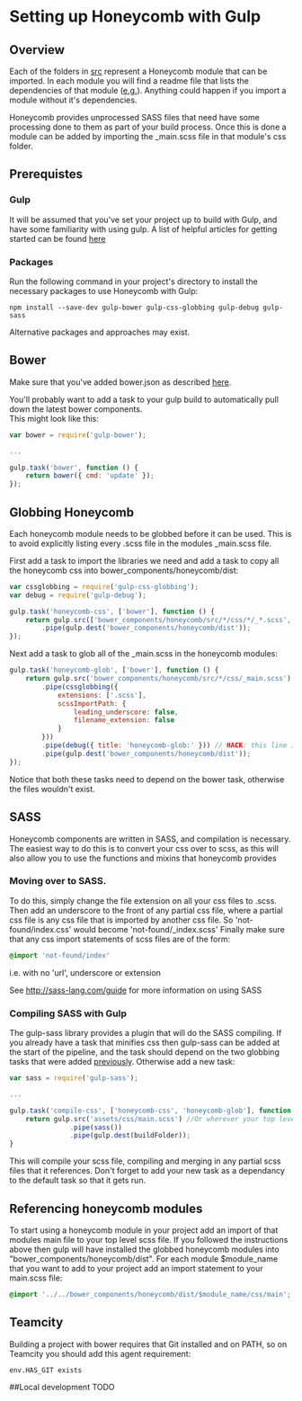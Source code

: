 # Setting up Honeycomb with Gulp
## Overview
Each of the folders in [src](src) represent a Honeycomb module that can be imported.
In each module you will find a readme file that lists the dependencies of that module ([e.g.](src/base/README)).  Anything could happen if you import a module without it's dependencies.

Honeycomb provides unprocessed SASS files that need have some processing done to them as part of your build process.
Once this is done a module can be added by importing the _main.scss file in that module's css folder.

## Prerequistes
### Gulp
It will be assumed that you've set your project up to build with Gulp, and have some familiarity with using gulp.  A list of helpful articles for getting started can be found [here](https://github.com/gulpjs/gulp/blob/master/docs/README.md#articles) 

### Packages
Run the following command in your project's directory to install the necessary packages to use Honeycomb with Gulp:

```
npm install --save-dev gulp-bower gulp-css-globbing gulp-debug gulp-sass
```

Alternative packages and approaches may exist.

## Bower
Make sure that you've added bower.json as described [here](README.md#getting-honeycomb-into-your-project).

You'll probably want to add a task to your gulp build to automatically pull down the latest bower components.  
This might look like this:
```JavaScript
var bower = require('gulp-bower');

...

gulp.task('bower', function () {
    return bower({ cmd: 'update' });
});
```

## Globbing Honeycomb
Each honeycomb module needs to be globbed before it can be used.  This is to avoid explicitly listing every .scss file in the modules _main.scss file.

First add a task to import the libraries we need and add a task to copy all the honeycomb css into bower_components/honeycomb/dist:
```JavaScript
var cssglobbing = require('gulp-css-globbing');
var debug = require('gulp-debug');

gulp.task('honeycomb-css', ['bower'], function () {
    return gulp.src(['bower_components/honeycomb/src/*/css/*/_*.scss', 'bower_components/honeycomb/src/*/vendor/**/*.scss'])
        .pipe(gulp.dest('bower_components/honeycomb/dist'));
});
```

Next add a task to glob all of the _main.scss in the honeycomb modules:
```JavaScript
gulp.task('honeycomb-glob', ['bower'], function () {
    return gulp.src('bower_components/honeycomb/src/*/css/_main.scss')
        .pipe(cssglobbing({
            extensions: ['.scss'],
            scssImportPath: {
                leading_underscore: false,
                filename_extension: false
            }
        }))
        .pipe(debug({ title: 'honeycomb-glob:' })) // HACK: this line is needed otherwise not all of the files get copied :@
        .pipe(gulp.dest('bower_components/honeycomb/dist'));
});
```
Notice that both these tasks need to depend on the bower task, otherwise the files wouldn't exist.

## SASS
Honeycomb components are written in SASS, and compilation is necessary.
The easiest way to do this is to convert your css over to scss, as this will also allow you to use the functions and mixins that honeycomb provides
### Moving over to SASS.
To do this, simply change the file extension on all your css files to .scss.  
Then add an underscore to the front of any partial css file, where a partial css file is any css file that is imported by another css file. So 'not-found/index.css' would become 'not-found/_index.scss'
Finally make sure that any css import statements of scss files are of the form:
```css
@import 'not-found/index'
```
i.e. with no 'url', underscore or extension

See http://sass-lang.com/guide for more information on using SASS

### Compiling SASS with Gulp
The gulp-sass library provides a plugin that will do the SASS compiling.
If you already have a task that minifies css then gulp-sass can be added at the start of the pipeline, and the task should depend on the two globbing tasks that were added [previously](#globbing-honeycomb).
Otherwise add a new task:

```JavaScript
var sass = require('gulp-sass');

...

gulp.task('compile-css', ['honeycomb-css', 'honeycomb-glob'], function () {
    return gulp.src('assets/css/main.scss') //Or wherever your top level scss file is
               .pipe(sass())
               .pipe(gulp.dest(buildFolder));
}
```
This will compile your scss file, compiling and merging in any partial scss files that it references.
Don't forget to add your new task as a dependancy to the default task so that it gets run.

## Referencing honeycomb modules
To start using a honeycomb module in your project add an import of that modules main file to your top level scss file.
If you followed the instructions above then gulp will have installed the globbed honeycomb modules into "bower_components/honeycomb/dist".
For each module $module_name that you want to add to your project add an import statement to your main.scss file:
```css
@import '../../bower_components/honeycomb/dist/$module_name/css/main';
```
## Teamcity

Building a project with bower requires that Git installed and on PATH, so on Teamcity you should add this agent requirement: 
```
env.HAS_GIT exists
```
##Local development
TODO
